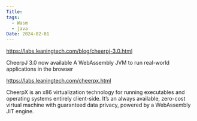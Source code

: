 ```yaml
---
Title: 
tags:
  - Wasm
  - java
Date: 2024-02-01
---
```

https://labs.leaningtech.com/blog/cheerpj-3.0.html

CheerpJ 3.0 now available
A WebAssembly JVM to run real-world applications in the browser


https://labs.leaningtech.com/cheerpx.html

CheerpX is an x86 virtualization technology for running executables and operating systems entirely client-side. It’s an always available, zero-cost virtual machine with guaranteed data privacy, powered by a WebAssembly JIT engine.
